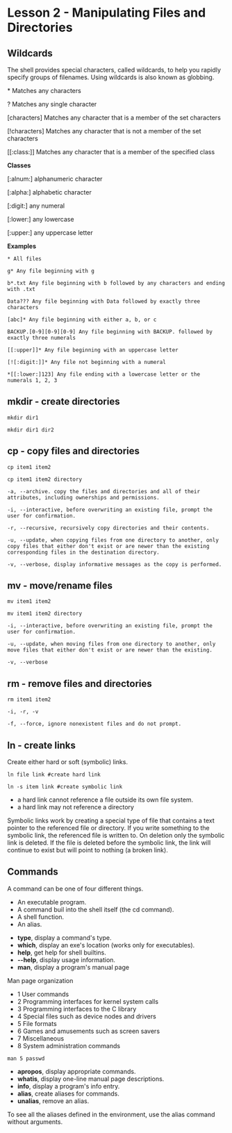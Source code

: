# Lesson 2 - Manipulating Files and Directories

## Wildcards
The shell provides special characters, called wildcards, to help you rapidly specify groups of filenames.
Using wildcards is also known as globbing.

\* Matches any characters

? Matches any single character

[characters] Matches any character that is a member of the set characters

[!characters] Matches any character that is not a member of the set characters

[[:class:]] Matches any character that is a member of the specified class

**Classes**

[:alnum:] alphanumeric character

[:alpha:] alphabetic character

[:digit:] any numeral

[:lower:] any lowercase

[:upper:] any uppercase letter

**Examples**

```
* All files

g* Any file beginning with g

b*.txt Any file beginning with b followed by any characters and ending with .txt

Data??? Any file beginning with Data followed by exactly three characters

[abc]* Any file beginning with either a, b, or c

BACKUP.[0-9][0-9][0-9] Any file beginning with BACKUP. followed by exactly three numerals

[[:upper]]* Any file beginning with an uppercase letter

[![:digit:]]* Any file not beginning with a numeral

*[[:lower:]123] Any file ending with a lowercase letter or the numerals 1, 2, 3
```

## mkdir - create directories

```
mkdir dir1

mkdir dir1 dir2
```

## cp - copy files and directories

```
cp item1 item2

cp item1 item2 directory

-a, --archive. copy the files and directories and all of their attributes, including ownerships and permissions. 

-i, --interactive, before overwriting an existing file, prompt the user for confirmation.

-r, --recursive, recursively copy directories and their contents.

-u, --update, when copying files from one directory to another, only copy files that either don't exist or are newer than the existing corresponding files in the destination directory.

-v, --verbose, display informative messages as the copy is performed.
```

## mv - move/rename files

```
mv item1 item2

mv item1 item2 directory

-i, --interactive, before overwriting an existing file, prompt the user for confirmation.

-u, --update, when moving files from one directory to another, only move files that either don't exist or are newer than the existing.

-v, --verbose
```

## rm - remove files and directories

```
rm item1 item2

-i, -r, -v

-f, --force, ignore nonexistent files and do not prompt.
```

## ln - create links

Create either hard or soft (symbolic) links.

```
ln file link #create hard link

ln -s item link #create symbolic link
```

* a hard link cannot reference a file outside its own file system.
* a hard link may not reference a directory

Symbolic links work by creating a special type of file that contains a text pointer to the referenced file or directory. If you write something to the symbolic link, the referenced file is written to. On deletion only the symbolic link is deleted. If the file is deleted before the symbolic link, the link will continue to exist but will point to nothing (a broken link). 

## Commands

A command can be one of four different things.
* An executable program.
* A command buil into the shell itself (the cd command).
* A shell function.
* An alias.

- **type**, display a command's type.
- **which**, display an exe's location (works only for executables).
- **help**, get help for shell builtins.
- **--help**, display usage information.
- **man**, display a program's manual page

Man page organization
- 1 User commands
- 2 Programming interfaces for kernel system calls
- 3 Programming interfaces to the C library
- 4 Special files such as device nodes and drivers
- 5 File formats
- 6 Games and amusements such as screen savers
- 7 Miscellaneous
- 8 System administration commands

```
man 5 passwd
```

- **apropos**, display appropriate commands.
- **whatis**, display one-line manual page descriptions.
- **info**, display a program's info entry.
- **alias**, create aliases for commands.
- **unalias**, remove an alias.

To see all the aliases defined in the environment, use the alias command without arguments.
